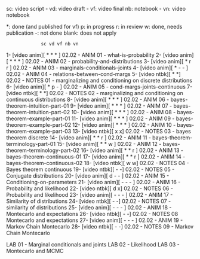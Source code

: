 
sc: video script  -   vd: video draft   -  vf: video final
nb: notebook -  vn: video notebook

*: done (and published for vf)
p: in progress
r: in review
w: done, needs publication
-: not done
blank: does not apply

                 sc vd vf nb vn
1-  [video anim][ *  *  *      ] 02.02 - ANIM 01 - what-is-probability
2-  [video anim][ *  *  *      ] 02.02 - ANIM 02 - probability-and-distributions
3-  [video anim][ *  r  r      ] 02.02 - ANIM 03 - marginals-conditionals-joints
4-  [video anim][ *  -  -      ] 02.02 - ANIM 04 - relations-between-cond-margs
5-  [video ntbk][          *  *] 02.02 - NOTES 01 - marginalizing and conditioning on discrete distributions
6-  [video anim][ *  p  -      ] 02.02 - ANIM 05 - cond-margs-joints-continuous
7-  [video ntbk][          *  *] 02.02 - NOTES 02 - marginalizing and conditioning on continuous distributions
8-  [video anim][ *  *  *      ] 02.02 - ANIM 06 - bayes-theorem-intuition-part-01
9-  [video anim][ *  *  *      ] 02.02 - ANIM 07 - bayes-theorem-intuition-part-02
10- [video anim][ *  *  *      ] 02.02 - ANIM 08 - bayes-theorem-example-part-01
11- [video anim][ *  *  *      ] 02.02 - ANIM 09 - bayes-theorem-example-part-02
12- [video anim][ *  *  *      ] 02.02 - ANIM 10 - bayes-theorem-example-part-03
13- [video ntbk][          x  x] 02.02 - NOTES 03 - bayes theorem discrete
14- [video anim][ *  *  r      ] 02.02 - ANIM 11 - bayes-theorem-terminology-part-01
15- [video anim][ *  *  w      ] 02.02 - ANIM 12 - bayes-theorem-terminology-part-02
16- [video anim][ *  *  r      ] 02.02 - ANIM 13 - bayes-theorem-continuous-01
17- [video anim][ *  *  r      ] 02.02 - ANIM 14 - bayes-theorem-continuous-02
18- [video ntbk][          w  w] 02.02 - NOTES 04 - Bayes theorem continuous
19- [video ntbk][          -  -] 02.02 - NOTES 05 - Conjugate distributions
20- [video anim][ d  -  -      ] 02.02 - ANIM 15 - Conditioning-on-parameters
21- [video anim][ -  -  -      ] 02.02 - ANIM 16 - Probability and likelihood
22- [video ntbk][          d  x] 02.02 - NOTES 06 - Probability and likelihood
23- [video anim][ -  -  -      ] 02.02 - ANIM 17 - Similarity of distributions
24- [video ntbk][          -  -] 02.02 - NOTES 07 - similarity of distributions
25- [video anim][ -  -  -      ] 02.02 - ANIM 18 - Montecarlo and expectations
26- [video ntbk][          -  -] 02.02 - NOTES 08 Montecarlo and expectations
27- [video anim][ -  -  -      ] 02.02 - ANIM 19 - Markov Chain Montecarlo
28- [video ntbk][          -  -] 02.02 - NOTES 09 - Markov Chain Montecarlo

LAB 01 - Marginal conditionals and joints
LAB 02 - Likelihood
LAB 03 - Montecarlo and MCMC

